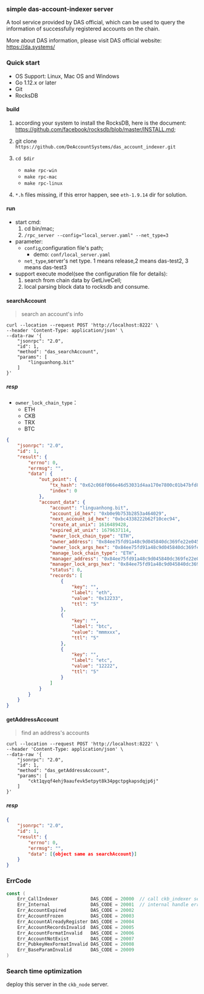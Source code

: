 ### simple das-account-indexer server

A tool service provided by DAS official, which can be used to query the information of successfully registered accounts on the chain.

More about DAS information, please visit DAS official website: <a target="_blank" href="https://da.systems/">https://da.systems/ </a>

### Quick start

* OS Support: Linux, Mac OS and Windows
* Go 1.12.x or later
* Git
* RocksDB

#### build

1. according your system to install the RocksDB, here is the document: https://github.com/facebook/rocksdb/blob/master/INSTALL.md;

2. git clone `https://github.com/DeAccountSystems/das_account_indexer.git`

3. `cd $dir`
    * `make rpc-win`
    * `make rpc-mac`
    * `make rpc-linux`
4. `*.h` files missing, if this error happen, see `eth-1.9.14` dir for solution.

#### run
* start cmd:
    1. cd bin/mac;
    2. `/rpc_server --config="local_server.yaml" --net_type=3`
* parameter:
    * `config`,configuration file's path;
        * demo: `conf/local_server.yaml`
    * `net_type`,server's net type. 1 means release,2 means das-test2, 3 means das-test3
* support execute model(see the configuration file for details):
    1. search from chain data by GetLiveCell;
    2. local parsing block data to rocksdb and consume.
       

#### searchAccount

> search an account's info

```curl
curl --location --request POST 'http://localhost:8222' \
--header 'Content-Type: application/json' \
--data-raw '{
    "jsonrpc": "2.0",
    "id": 1,
    "method": "das_searchAccount",
    "params": [
        "linguanhong.bit"
    ]
}'
```

##### resp

* `owner_lock_chain_type`：
    * ETH
    * CKB
    * TRX
    * BTC

```json
{
    "jsonrpc": "2.0",
    "id": 1,
    "result": {
        "errno": 0,
        "errmsg": "",
        "data": {
            "out_point": {
                "tx_hash": "0x62c068f066e46d53031d4aa170e7800c01b47bfd8b7f79d9d8095a2cecc23b15",
                "index": 0
            },
            "account_data": {
                "account": "linguanhong.bit",
                "account_id_hex": "0xb0e9b753b2853a464029",
                "next_account_id_hex": "0xbc4338222b62f10cec94",
                "create_at_unix": 1616489428,
                "expired_at_unix": 1679637114,
                "owner_lock_chain_type": "ETH",
                "owner_address": "0x84ee75fd91a48c9d045840dc369fe22e045ff50a",
                "owner_lock_args_hex": "0x84ee75fd91a48c9d045840dc369fe22e045ff50a",
                "manage_lock_chain_type": "ETH",
                "manager_address": "0x84ee75fd91a48c9d045840dc369fe22e045ff50a",
                "manager_lock_args_hex": "0x84ee75fd91a48c9d045840dc369fe22e045ff50a",
                "status": 0,
                "records": [
                    {
                        "key": "",
                        "label": "eth",
                        "value": "0x12233",
                        "ttl": "5"
                    },
                    {
                        "key": "",
                        "label": "btc",
                        "value": "mmmxxx",
                        "ttl": "5"
                    },
                    {
                        "key": "",
                        "label": "etc",
                        "value": "12222",
                        "ttl": "5"
                    }
                ]
            }
        }
    }
}
```

#### getAddressAccount

> find an address's accounts

```curl
curl --location --request POST 'http://localhost:8222' \
--header 'Content-Type: application/json' \
--data-raw '{
    "jsonrpc": "2.0",
    "id": 1,
    "method": "das_getAddressAccount",
    "params": [
        "ckt1qyqf4ehj9aaufevk5etpyt8k34pgctpgkapsdqjp6j"
    ]
}'
```

##### resp

```json
{
    "jsonrpc": "2.0",
    "id": 1,
    "result": {
        "errno": 0,
        "errmsg": "",
        "data": [{object same as searchAccount}]
    }
}
```

### ErrCode

```go
const (
	Err_CallIndexer            DAS_CODE = 20000  // call ckb_indexer server error
	Err_Internal               DAS_CODE = 20001  // internal handle error
	Err_AccountExpired         DAS_CODE = 20002  
	Err_AccountFrozen          DAS_CODE = 20003
	Err_AccountAlreadyRegister DAS_CODE = 20004
	Err_AccountRecordsInvalid  DAS_CODE = 20005
	Err_AccountFormatInvalid   DAS_CODE = 20006
	Err_AccountNotExist        DAS_CODE = 20007
	Err_PubkeyHexFormatInvalid DAS_CODE = 20008
	Err_BaseParamInvalid       DAS_CODE = 20009
)
```

### Search time optimization

deploy this server in the `ckb_node` server.    
